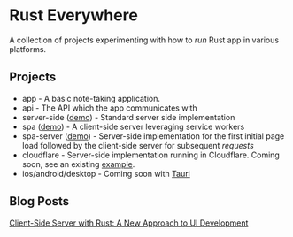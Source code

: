 # Rust Everywhere

A collection of projects experimenting with how to _run_ Rust app in various platforms.

## Projects

* app - A basic note-taking application.
* api - The API which the app communicates with
* server-side ([demo](https://rust-everywhere-server-side.logankeenan.com/)) - Standard server side implementation
* spa ([demo](https://rust-everywhere-spa.pages.dev/)) - A client-side server leveraging service workers
* spa-server ([demo](https://rust-everywhere-spa-server.logankeenan.com/)) - Server-side implementation for the first initial page load followed by the client-side server for
subsequent _requests_
* cloudflare - Server-side implementation running in Cloudflare. Coming soon, see an existing [example](https://github.com/logankeenan/axum-cloudflare-adapter/tree/main).
* ios/android/desktop - Coming soon with [Tauri](https://tauri.app/)

## Blog Posts
[Client-Side Server with Rust: A New Approach to UI Development](https:://logankeenan.com/posts/client-side-server-with-rust-a-new-approach-to-ui-developer/#source-code-demos)
